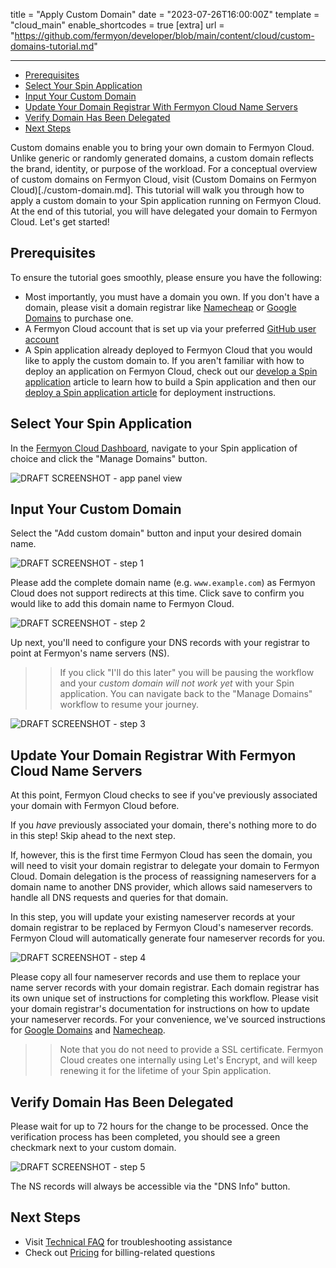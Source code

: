 title = "Apply Custom Domain"
date = "2023-07-26T16:00:00Z"
template = "cloud_main"
enable_shortcodes = true
[extra]
url = "https://github.com/fermyon/developer/blob/main/content/cloud/custom-domains-tutorial.md"

---

- [Prerequisites](#prerequisites)
- [Select Your Spin Application](#select-your-spin-application)
- [Input Your Custom Domain](#input-your-custom-domain)
- [Update Your Domain Registrar With Fermyon Cloud Name Servers](#update-your-domain-registrar-with-fermyon-cloud-name-servers)
- [Verify Domain Has Been Delegated](#verify-domain-has-been-delegated)
- [Next Steps](#next-steps)

Custom domains enable you to bring your own domain to Fermyon Cloud.  Unlike generic or randomly generated domains, a custom domain reflects the brand, identity, or purpose of the workload. For a conceptual overview of custom domains on Fermyon Cloud, visit (Custom Domains on Fermyon Cloud)[./custom-domain.md]. This tutorial will walk you through how to apply a custom domain to your Spin application running on Fermyon Cloud. At the end of this tutorial, you will have delegated your domain to Fermyon Cloud. Let's get started!

## Prerequisites

To ensure the tutorial goes smoothly, please ensure you have the following: 

* Most importantly, you must have a domain you own. If you don't have a domain, please visit a domain registrar like [Namecheap](https://www.namecheap.com/) or [Google Domains](https://domains.google) to purchase one. 
* A Fermyon Cloud account that is set up via your preferred [GitHub user account](https://docs.github.com/account-and-profile/setting-up-and-managing-your-personal-account-on-github/managing-email-preferences/remembering-your-github-username-or-email)
* A Spin application already deployed to Fermyon Cloud that you would like to apply the custom domain to. If you aren't familiar with how to deploy an application on Fermyon Cloud, check out our [develop a Spin application](./develop.md) article to learn how to build a Spin application and then our [deploy a Spin application article](./deploy.md) for deployment instructions. 

## Select Your Spin Application

In the [Fermyon Cloud Dashboard](https://cloud.fermyon.com), navigate to your Spin application of choice and click the "Manage Domains" button.

![DRAFT SCREENSHOT - app panel view](/static/image/custom-domains/app-panel-view.png)

## Input Your Custom Domain

Select the "Add custom domain" button and input your desired domain name. 

![DRAFT SCREENSHOT - step 1](/static/image/custom-domains/Step-1.png)

Please add the complete domain name (e.g. `www.example.com`) as Fermyon Cloud does not support redirects at this time. Click save to confirm you would like to add this domain name to Fermyon Cloud.

![DRAFT SCREENSHOT - step 2](/static/image/custom-domains/Step-2.png)

Up next, you'll need to configure your DNS records with your registrar to point at Fermyon's name servers (NS). 

>>If you click "I'll do this later" you will be pausing the workflow and your *custom domain will not work yet* with your Spin application. You can navigate back to the "Manage Domains" workflow to resume your journey. 

![DRAFT SCREENSHOT - step 3](/static/image/custom-domains/Step-3.png)

## Update Your Domain Registrar With Fermyon Cloud Name Servers

At this point, Fermyon Cloud checks to see if you've previously associated your domain with Fermyon Cloud before.

If you _have_ previously associated your domain, there's nothing more to do in this step!  Skip ahead to the next step.

If, however, this is the first time Fermyon Cloud has seen the domain, you will need to visit your domain registrar to delegate your domain to Fermyon Cloud. Domain delegation is the process of reassigning nameservers for a domain name to another DNS provider, which allows said nameservers to handle all DNS requests and queries for that domain. 

In this step, you will update your existing nameserver records at your domain registrar to be replaced by Fermyon Cloud's nameserver records. Fermyon Cloud will automatically generate four nameserver records for you. 

![DRAFT SCREENSHOT - step 4](/static/image/custom-domains/Step-4.png)

Please copy all four nameserver records and use them to replace your name server records with your domain registrar. Each domain registrar has its own unique set of instructions for completing this workflow. Please visit your domain registrar's documentation for instructions on how to update your nameserver records. For your convenience, we've sourced instructions for [Google Domains](https://support.google.com/domains/answer/3290309?hl=en#) and [Namecheap](https://www.namecheap.com/support/knowledgebase/article.aspx/767/10/how-to-change-dns-for-a-domain/).

>> Note that you do not need to provide a SSL certificate. Fermyon Cloud creates one internally using Let's Encrypt, and will keep renewing it for the lifetime of your Spin application. 

## Verify Domain Has Been Delegated

Please wait for up to 72 hours for the change to be processed. Once the verification process has been completed, you should see a green checkmark next to your custom domain. 

![DRAFT SCREENSHOT - step 5](/static/image/custom-domains/Step-5.png)

The NS records will always be accessible via the "DNS Info" button. 

## Next Steps

* Visit [Technical FAQ](./faq.md) for troubleshooting assistance
* Check out [Pricing](./pricing-and-billing.md) for billing-related questions